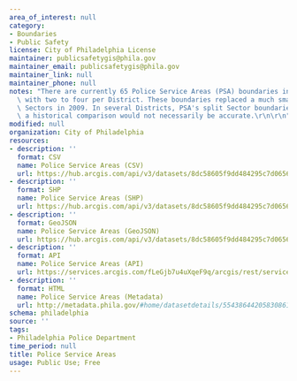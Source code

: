 ```yaml
---
area_of_interest: null
category:
- Boundaries
- Public Safety
license: City of Philadelphia License
maintainer: publicsafetygis@phila.gov
maintainer_email: publicsafetygis@phila.gov
maintainer_link: null
maintainer_phone: null
notes: "There are currently 65 Police Service Areas (PSA) boundaries in Philadelphia\
  \ with two to four per District. These boundaries replaced a much smaller boundary,\
  \ Sectors in 2009. In several Districts, PSA's split Sector boundaries and therefore\
  \ a historical comparison would not necessarily be accurate.\r\n\r\n"
modified: null
organization: City of Philadelphia
resources:
- description: ''
  format: CSV
  name: Police Service Areas (CSV)
  url: https://hub.arcgis.com/api/v3/datasets/8dc58605f9dd484295c7d065694cdc0f_0/downloads/data?format=csv&spatialRefId=3857&where=1%3D1
- description: ''
  format: SHP
  name: Police Service Areas (SHP)
  url: https://hub.arcgis.com/api/v3/datasets/8dc58605f9dd484295c7d065694cdc0f_0/downloads/data?format=shp&spatialRefId=3857&where=1%3D1
- description: ''
  format: GeoJSON
  name: Police Service Areas (GeoJSON)
  url: https://hub.arcgis.com/api/v3/datasets/8dc58605f9dd484295c7d065694cdc0f_0/downloads/data?format=geojson&spatialRefId=4326&where=1%3D1
- description: ''
  format: API
  name: Police Service Areas (API)
  url: https://services.arcgis.com/fLeGjb7u4uXqeF9q/arcgis/rest/services/Boundaries_PSA/FeatureServer/0/query?outFields=*&where=1%3D1
- description: ''
  format: HTML
  name: Police Service Areas (Metadata)
  url: http://metadata.phila.gov/#home/datasetdetails/5543864420583086178c4e75/representationdetails/55438a809b989a05172d0cf4/
schema: philadelphia
source: ''
tags:
- Philadelphia Police Department
time_period: null
title: Police Service Areas
usage: Public Use; Free
---
```


